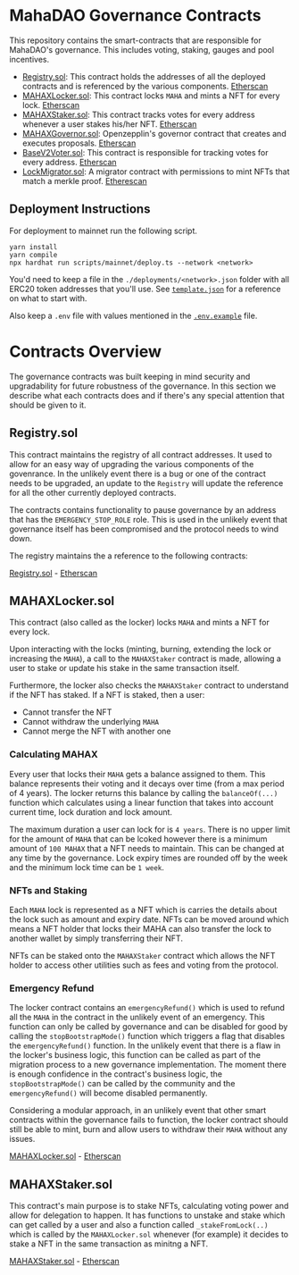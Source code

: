 # MahaDAO Governance Contracts

This repository contains the smart-contracts that are responsible for MahaDAO's governance. This includes voting, staking, gauges and pool incentives.

- [Registry.sol](./contracts/Registry.sol): This contract holds the addresses of all the deployed contracts and is referenced by the various components. [Etherscan](https://etherscan.io/address/0x2684861ba9dada685a11c4e9e5aed8630f08afe0)
- [MAHAXLocker.sol](./contracts/MAHAXLocker.sol): This contract locks `MAHA` and mints a NFT for every lock. [Etherscan](https://etherscan.io/address/0xbdD8F4dAF71C2cB16ccE7e54BB81ef3cfcF5AAcb)
- [MAHAXStaker.sol](./contracts/MAHAXStaker.sol): This contract tracks votes for every address whenever a user stakes his/her NFT. [Etherscan](https://etherscan.io/address/0x608917F8392634428Ec71C6766F3eC3f5cc8f421)
- [MAHAXGovernor.sol](./contracts/MAHAXGovernor.sol): Openzepplin's governor contract that creates and executes proposals. [Etherscan](https://etherscan.io/address/0xffec018583152ab5f056c5323f1f68b701bf1bc5)
- [BaseV2Voter.sol](./contracts/voter/BaseV2Voter.sol): This contract is responsible for tracking votes for every address. [Etherscan](https://etherscan.io/address/0xFbbe448D38231c298E9A2251bc0c567543e2ccA6)
- [LockMigrator.sol](./contracts/LockMigrator.sol): A migrator contract with permissions to mint NFTs that match a merkle proof. [Etherescan](https://etherscan.io/address/0xb180B2e4821e99a69d19f0845D2cc572eA412481)

## Deployment Instructions

For deployment to mainnet run the following script.

```
yarn install
yarn compile
npx hardhat run scripts/mainnet/deploy.ts --network <network>
```

You'd need to keep a file in the `./deployments/<network>.json` folder with all ERC20 token addresses that you'll use. See [`template.json`](./deployments/template.json) for a reference on what to start with.

Also keep a `.env` file with values mentioned in the [`.env.example`](./.env.example) file.

# Contracts Overview

The governance contracts was built keeping in mind security and upgradability for future robustness of the governance. In this section we describe what each contracts does and if there's any special attention that should be given to it.

## Registry.sol

This contract maintains the registry of all contract addresses. It used to allow for an easy way of upgrading the various components of the govenrance. In the unlikely event there is a bug or one of the contract needs to be upgraded, an update to the `Registry` will update the reference for all the other currently deployed contracts.

The contracts contains functionality to pause governance by an address that has the `EMERGENCY_STOP_ROLE` role. This is used in the unlikely event that governance itself has been compromised and the protocol needs to wind down.

The registry maintains the a reference to the following contracts:

[Registry.sol](./contracts/Regsitry.sol) - [Etherscan](https://etherscan.io/address/0x2684861ba9dada685a11c4e9e5aed8630f08afe0)

## MAHAXLocker.sol

This contract (also called as the locker) locks `MAHA` and mints a NFT for every lock.

Upon interacting with the locks (minting, burning, extending the lock or increasing the `MAHA`), a call to the `MAHAXStaker` contract is made, allowing a user to stake or update his stake in the same transaction itself.

Furthermore, the locker also checks the `MAHAXStaker` contract to understand if the NFT has staked. If a NFT is staked, then a user:

- Cannot transfer the NFT
- Cannot withdraw the underlying `MAHA`
- Cannot merge the NFT with another one

### Calculating MAHAX

Every user that locks their `MAHA` gets a balance assigned to them. This balance represents their voting and it decays over time (from a max period of 4 years).
The locker returns this balance by calling the `balanceOf(...)` function which calculates using a linear function that takes into account current time, lock duration and lock amount.

The maximum duration a user can lock for is `4 years`. There is no upper limit for the amount of `MAHA` that can be lcoked however there is a minimum amount of `100 MAHAX` that a NFT needs to maintain. This can be changed at any time by the governance. Lock expiry times are rounded off by the week and the minimum lock time can be `1 week`.

### NFTs and Staking

Each `MAHA` lock is represented as a NFT which is carries the details about the lock such as amount and expiry date. NFTs can be moved around which means a NFT holder that locks their MAHA can also transfer the lock to another wallet by simply transferring their NFT.

NFTs can be staked onto the `MAHAXStaker` contract which allows the NFT holder to access other utilities such as fees and voting from the protocol.

### Emergency Refund

The locker contract contains an `emergencyRefund()` which is used to refund all the `MAHA` in the contract in the unlikely event of an emergency. This function can only be called by governance and can be disabled for good by calling the `stopBootstrapMode()` function which triggers a flag that disables the `emergencyRefund()` function. In the unlikely event that there is a flaw in the locker's business logic, this function can be called as part of the migration process to a new governance implementation. The moment there is enough confidence in the contract's business logic, the `stopBootstrapMode()` can be called by the community and the `emergencyRefund()` will become disabled permanently.

Considering a modular approach, in an unlikely event that other smart contracts within the governance fails to function, the locker contract should still be able to mint, burn and allow users to withdraw their `MAHA` without any issues.

[MAHAXLocker.sol](./contracts/MAHAXLocker.sol) - [Etherscan](https://etherscan.io/address/0xbdD8F4dAF71C2cB16ccE7e54BB81ef3cfcF5AAcb)

## MAHAXStaker.sol

This contract's main purpose is to stake NFTs, calculating voting power and allow for delegation to happen. It has functions to unstake and stake which can get called by a user and also a function called `_stakeFromLock(..)` which is called by the `MAHAXLocker.sol` whenever (for example) it decides to stake a NFT in the same transaction as minitng a NFT.

[MAHAXStaker.sol](./contracts/MAHAXStaker.sol) - [Etherscan](https://etherscan.io/address/0x608917F8392634428Ec71C6766F3eC3f5cc8f421)
